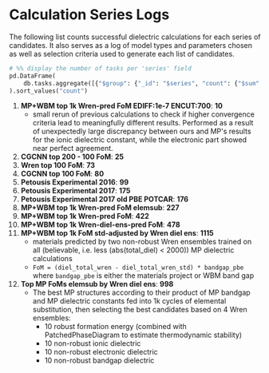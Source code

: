 # Calculation Series Logs

The following list counts successful dielectric calculations for each series of candidates. It also serves as a log of model types and parameters chosen as well as selection criteria used to generate each list of candidates.

```py
# %% display the number of tasks per 'series' field
pd.DataFrame(
    db.tasks.aggregate([{"$group": {"_id": "$series", "count": {"$sum": 1}}}])
).sort_values("count")
```

1. **MP+WBM top 1k Wren-pred FoM EDIFF:1e-7 ENCUT:700**: **10**
     - small rerun of previous calculations to check if higher convergence criteria lead to meaningfully different results. Performed as a result of unexpectedly large discrepancy between ours and MP's results for the ionic dielectric constant, while the electronic part showed near perfect agreement.
2. **CGCNN top 200 - 100 FoM**: **25**
3. **Wren top 100 FoM**: **73**
4. **CGCNN top 100 FoM**: **80**
5. **Petousis Experimental 2016**: **99**
6. **Petousis Experimental 2017**: **175**
7. **Petousis Experimental 2017 old PBE POTCAR**: **176**
8. **MP+WBM top 1k Wren-pred FoM elemsub**: **227**
9. **MP+WBM top 1k Wren-pred FoM**: **422**
10. **MP+WBM top 1k Wren-diel-ens-pred FoM**: **478**
11. **MP+WBM top 1k FoM std-adjusted by Wren diel ens**: **1115**
    - materials predicted by two non-robust Wren ensembles trained on all (believable, i.e. less (abs(total_diel) < 2000)) MP dielectric calculations
    - `FoM = (diel_total_wren - diel_total_wren_std) * bandgap_pbe` where `bandgap_pbe` is either the materials project or WBM band gap
12. **Top MP FoMs elemsub by Wren diel ens**: **998**
    - The best MP structures according to their product of MP bandgap and MP dielectric constants fed into 1k cycles of elemental substitution, then selecting the best candidates based on 4 Wren ensembles:
      - 10 robust formation energy (combined with PatchedPhaseDiagram to estimate thermodynamic stability)
      - 10 non-robust ionic dielectric
      - 10 non-robust electronic dielectric
      - 10 non-robust bandgap dielectric
